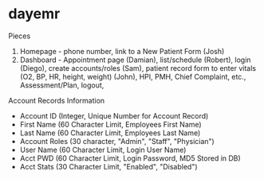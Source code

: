 # dayemr

Pieces

1. Homepage - phone number, link to a New Patient Form (Josh)
2. Dashboard - Appointment page (Damian), list/schedule (Robert), login (Diego), create accounts/roles (Sam), patient record form to enter vitals (O2, BP, HR, height, weight) (John), HPI, PMH, Chief Complaint, etc., Assessment/Plan, logout,

Account Records Information

- Account ID (Integer, Unique Number for Account Record)
- First Name (60 Character Limit, Employees First Name)
- Last Name (60 Character Limit, Employees Last Name)
- Account Roles (30 character, "Admin", "Staff", "Physician")
- User Name (60 Character Limit, Login User Name)
- Acct PWD (60 Character Limit, Login Password, MD5 Stored in DB)
- Acct Stats (30 Character Limit, "Enabled", "Disabled")
